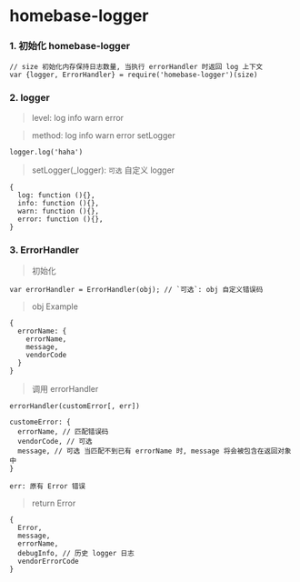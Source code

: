 # homebase-logger

### 1. 初始化 homebase-logger

```
// size 初始化内存保持日志数量, 当执行 errorHandler 时返回 log 上下文
var {logger, ErrorHandler} = require('homebase-logger')(size)
```

### 2. logger

> level: log info warn error

> method: log info warn error setLogger
 
```
logger.log('haha')
```

> setLogger(_logger): `可选` 自定义 logger 
 
```
{
  log: function (){},
  info: function (){},
  warn: function (){},
  error: function (){},
}
```

### 3. ErrorHandler

> 初始化

```
var errorHandler = ErrorHandler(obj); // `可选`: obj 自定义错误码
```

> obj Example

```
{
  errorName: {
    errorName,
    message,
    vendorCode
  }
}
```

> 调用 errorHandler

```
errorHandler(customError[, err])

customeError: {
  errorName, // 匹配错误码
  vendorCode, // 可选
  message, // 可选 当匹配不到已有 errorName 时, message 将会被包含在返回对象中
}

err: 原有 Error 错误
```

> return Error

```
{
  Error,
  message,
  errorName,
  debugInfo, // 历史 logger 日志
  vendorErrorCode
}
```

